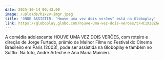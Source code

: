 ```yaml
---
date: 2025-10-14 00:43:00
image: /uploads/h1x2v-imgr.jpeg
title: 'ONDE ASSISTIR: "Houve uma vez dois verões" está na Globoplay'
link: https://globoplay.globo.com/houve-uma-vez-dois-veroes/t/HC1X28ZGdj/
---
```

A comédia adolescente HOUVE UMA VEZ DOIS VERÕES, com roteiro e direção de Jorge Furtado, prêmio de Melhor Filme no Festival do Cinema Brasileiro em Paris (2003), pode ser assistida na Globoplay e também no Sulflix. Na foto, André Arteche e Ana Maria Mainieri.
